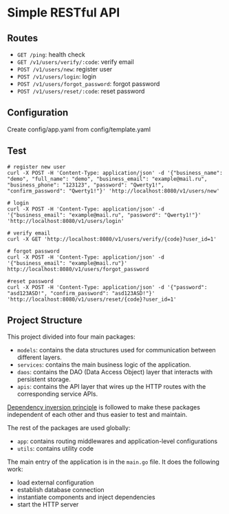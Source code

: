 # Simple RESTful API

## Routes
* `GET /ping`: health check<br/>
* `GET /v1/users/verify/:code`: verify email<br/>
* `POST /v1/users/new`: register user<br/>
* `POST /v1/users/login`: login<br/>
* `POST /v1/users/forgot_password`: forgot password<br/>
* `POST /v1/users/reset/:code`: reset password<br/>

## Configuration
Create config/app.yaml from config/template.yaml<br/>

## Test
```shell
# register new user
curl -X POST -H 'Content-Type: application/json' -d '{"business_name": "demo", "full_name": "demo", "business_email": "example@mail.ru", "business_phone": "123123", "password": "Qwerty1!", "confirm_password": "Qwerty1!"}' 'http://localhost:8080/v1/users/new'

# login
curl -X POST -H 'Content-Type: application/json' -d '{"business_email": "example@mail.ru", "password": "Qwerty1!"}' 'http://localhost:8080/v1/users/login'

# verify email
curl -X GET 'http://localhost:8080/v1/users/verify/{code}?user_id=1'

# forgot password
curl -X POST -H 'Content-Type: application/json' -d '{"business_email": "example@mail.ru"}' http://localhost:8080/v1/users/forgot_password

#reset password
curl -X POST -H 'Content-Type: application/json' -d '{"password": "asd123ASD!", "confirm_password": "asd123ASD!"}' 'http://localhost:8080/v1/users/reset/{code}?user_id=1'
```

## Project Structure

This project divided into four main packages:

* `models`: contains the data structures used for communication between different layers.
* `services`: contains the main business logic of the application.
* `daos`: contains the DAO (Data Access Object) layer that interacts with persistent storage.
* `apis`: contains the API layer that wires up the HTTP routes with the corresponding service APIs.

[Dependency inversion principle](https://en.wikipedia.org/wiki/Dependency_inversion_principle)
is followed to make these packages independent of each other and thus easier to test and maintain.

The rest of the packages are used globally:
 
* `app`: contains routing middlewares and application-level configurations
* `utils`: contains utility code

The main entry of the application is in the `main.go` file. It does the following work:

* load external configuration
* establish database connection
* instantiate components and inject dependencies
* start the HTTP server
